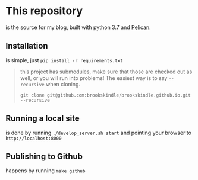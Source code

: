 # This repository
is the source for my blog, built with python 3.7 and
[Pelican](https://blog.getpelican.com/).

## Installation
is simple, just `pip install -r requirements.txt`

> this project has submodules, make sure that those are checked out as well, or
> you will run into problems! The easiest way is to say `--recursive` when
> cloning.
>
> `git clone git@github.com:brookskindle/brookskindle.github.io.git --recursive`

## Running a local site
is done by running `./develop_server.sh start` and pointing your browser to
`http://localhost:8000`

## Publishing to Github
happens by running `make github`
